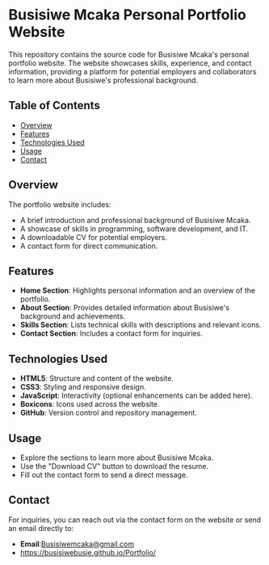 
# Busisiwe Mcaka Personal Portfolio Website

This repository contains the source code for Busisiwe Mcaka's personal portfolio website. The website showcases skills, experience, and contact information, providing a platform for potential employers and collaborators to learn more about Busisiwe's professional background.

## Table of Contents

- [Overview](#overview)
- [Features](#features)
- [Technologies Used](#technologies-used)
- [Usage](#usage)
- [Contact](#contact)

## Overview

The portfolio website includes:
- A brief introduction and professional background of Busisiwe Mcaka.
- A showcase of skills in programming, software development, and IT.
- A downloadable CV for potential employers.
- A contact form for direct communication.

## Features

- **Home Section**: Highlights personal information and an overview of the portfolio.
- **About Section**: Provides detailed information about Busisiwe's background and achievements.
- **Skills Section**: Lists technical skills with descriptions and relevant icons.
- **Contact Section**: Includes a contact form for inquiries.

## Technologies Used

- **HTML5**: Structure and content of the website.
- **CSS3**: Styling and responsive design.
- **JavaScript**: Interactivity (optional enhancements can be added here).
- **Boxicons**: Icons used across the website.
- **GitHub**: Version control and repository management.

## Usage

- Explore the sections to learn more about Busisiwe Mcaka.
- Use the "Download CV" button to download the resume.
- Fill out the contact form to send a direct message.

## Contact

For inquiries, you can reach out via the contact form on the website or send an email directly to:
- **Email**:Busisiwemcaka@gmail.com
- https://busisiwebusie.github.io/Portfolio/

